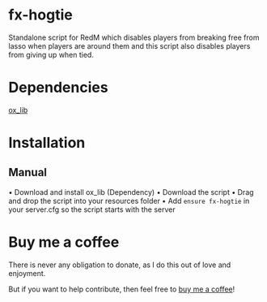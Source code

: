 # fx-hogtie
 
Standalone script for RedM which disables players from breaking free from lasso when players are around them and this script also disables players from giving up when tied.

# Dependencies
[ox_lib](https://github.com/overextended/ox_lib/releases)

# Installation

## Manual
 • Download and install ox_lib (Dependency) 
 • Download the script
 • Drag and drop the script into your resources folder
 • Add `ensure fx-hogtie` in your server.cfg so the script starts with the server

# Buy me a coffee

There is never any obligation to donate, as I do this out of love and enjoyment. 

But if you want to help contribute, then feel free to [buy me a coffee](https://ko-fi.com/bilal_)!
